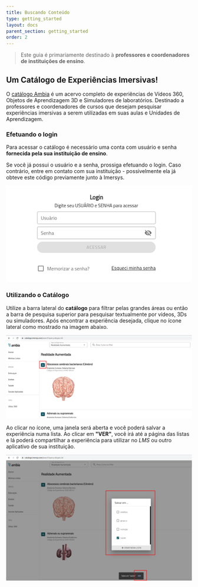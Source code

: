 ```yaml
---
title: Buscando Conteúdo
type: getting_started
layout: docs
parent_section: getting_started
order: 2
---
```


> Este guia é primariamente destinado à **professores e coordenadores de instituições de ensino**.

## Um Catálogo de Experiências Imersivas!

O [catálogo Ambia](https://catalogo.imersys.com/) é um acervo completo de experiências de Vídeos 360, Objetos de Aprendizagem 3D e Simuladores de laboratórios. Destinado a professores e coordenadores de cursos que desejam pesquisar experiências imersivas a serem utilizadas em suas aulas e Unidades de Aprendizagem.

### Efetuando o login

Para acessar o catálogo é necessário uma conta com usuário e senha **fornecida pela sua instituição de ensino**.

Se você já possui o usuário e a senha, prossiga efetuando o login. Caso contrário, entre em contato com sua instituição - possivelmente ela já obteve este código previamente junto à Imersys.

![360&deg; Image Viewer](../images/Catalogo-SS1.png)

### Utilizando o Catálogo

Utilize a barra lateral do **catálogo** para filtrar pelas grandes áreas ou então a barra de pesquisa superior para pesquisar textualmente por vídeos, 3Ds ou simuladores. Após encontrar a experiência desejada, clique no ícone lateral como mostrado na imagem abaixo.

![360&deg; Image Viewer](../images/Catalogo-SS2.png)

Ao clicar no ícone, uma janela será aberta e você poderá salvar a experiência numa lista. Ao clicar em **"VER"**, você irá até a página das listas e lá poderá compartilhar a experiência para utilizar no *LMS* ou outro aplicativo de sua instituição.

![360&deg; Image Viewer](../images/Catalogo-SS3.png)
